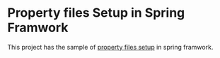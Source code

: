<h1>Property files Setup in Spring Framwork</h1>

<p>This project has the sample of <a href="https://www.mkyong.com/spring/spring-propertysources-example/">property files setup</a> in spring framwork.</p>
